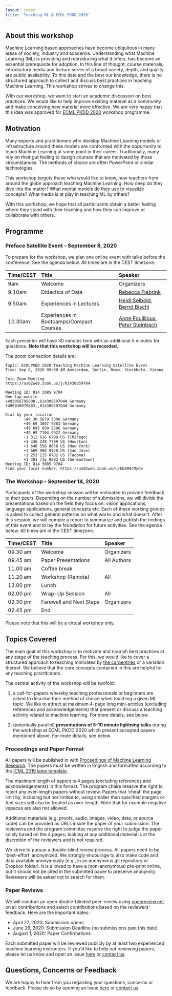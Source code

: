 ```yaml
---
layout: index
title: 'Teaching ML @ ECML-PKDD 2020'
---
```


## About this workshop

Machine Learning based approaches have become ubiquitous in many areas of society, industry and academia. Understanding what Machine Learning (ML) is providing and reproducing what it infers, has become an essential prerequisite for adoption. In this line of thought, course materials, introductory media and lecture series of a broad variety, depth, and quality are public availability. To this date and the best our knowledge, there is no structured approach to collect and discuss best practices in teaching Machine Learning. This workshop strives to change this. 

With our workshop, we want to start an academic discussion on best practices. We would like to help improve existing material as a community and make conceiving new material more effective. We are very happy that this idea was approved for [ECML PKDD 2020](https://ecmlpkdd2020.net/programme/workshops/) workshop programme.

## Motivation

Many experts and practitioners who develop Machine Learning models or infrastructure around these models are confronted with the opportunity to teach Machine Learning at some point in their career. Traditionally, many rely on their gut feeling to design courses that are motivated by these circumstances. The methods of choice are often PowerPoint or similar technologies.

This workshop targets those who would like to know, how teachers from around the globe approach teaching Machine Learning: How deep do they dive into the matter? What mental models do they use to visualize concepts? What media is at play in teaching ML by others? 

With this workshop, we hope that all participants obtain a better feeling where they stand with their teaching and how they can improve or collaborate with others.

## Programme

### Preface Satellite Event - September 8, 2020

To prepare for the workshop, we plan one online event with talks before the conference. See the agenda below. All times are in the CEST timezone.

| Time/CEST | Title                                          | Speaker             |
| :--      | :--                                            | :--                 |
| 9am | Welcome                                        | Organizers          |
| 9.10am | Didactics of Data                              | [Rebecca Fiebrink](https://www.doc.gold.ac.uk/~mas01rf/homepage/)    |
| 9.50am | Experiences in Lectures                        | [Heidi Seibold](http://www.compstat.statistik.uni-muenchen.de/people/seibold/), [Bernd Bischl](https://www.compstat.statistik.uni-muenchen.de/people/bischl/) |
| 10.30am | Experiences in Bootcamps/Compact Courses       | [Anne Fouillioux](https://www.mn.uio.no/geo/english/people/adm/annefou/), [Peter Steinbach](https://github.com/psteinb/) |

Each presenter will have 30 minutes time with an additional 5 minutes for questions. **Note that this workshop will be recorded.**

The zoom connection details are:

```
Topic: ECMLPKDD 2020 Teaching Machine Learning Satellite Event
Time: Sep 8, 2020 09:00 AM Amsterdam, Berlin, Rome, Stockholm, Vienna

Join Zoom Meeting
https://us02web.zoom.us/j/81430859704

Meeting ID: 814 3085 9704
One tap mobile
+493056795800,,81430859704# Germany
+496938079883,,81430859704# Germany

Dial by your location
        +49 30 5679 5800 Germany
        +49 69 3807 9883 Germany
        +49 695 050 2596 Germany
        +49 69 7104 9922 Germany
        +1 312 626 6799 US (Chicago)
        +1 346 248 7799 US (Houston)
        +1 646 558 8656 US (New York)
        +1 669 900 9128 US (San Jose)
        +1 253 215 8782 US (Tacoma)
        +1 301 715 8592 US (Germantown)
Meeting ID: 814 3085 9704
Find your local number: https://us02web.zoom.us/u/kb8M4CMyCw
```

### The Workshop - September 14, 2020

Participants of the workshop session will be motivated to provide feedback to their peers. Depending on the number of submissions, we will divide the presentations based on the field they focus on: vision applications, language applications, general concepts etc. Each of these working groups is asked to collect general patterns on what works and what doesn't. After this session, we will compile a report to summarize and publish the findings of this event and to lay the foundation for future activities. See the agenda below. All times are in the CEST timezone.

| Time/CEST | Title                   | Speaker     |
| :--       | :--                     | :--         |
| 09.30 am  | Welcome                 | Organizers  |
| 09.45 am  | Paper Presentations     | All Authors |
| 11.00 am  | Coffee break            |             |
| 11.20 am  | Workshop (Remote)       | All         |
| 13.00 pm  | Lunch                   |             |
| 02.00 pm  | Wrap-Up Session         | All         |
| 02.30 pm  | Farewell and Next Steps | Organizers  |
| 02.45 pm  | End                     |             |

Please note that this will be a virtual workshop only.

## Topics Covered

The main goal of this workshop is to motivate and nourish best practices at any stage of the teaching process. For this, we would like to cover a structured approach to teaching motivated by [the carpentries](https://cdh.carpentries.org/) or a variation thereof. We believe that the core concepts contained in this are helpful for any teaching practitioners. 

The central activity of the workshop will be twofold: 

1. a call-for-papers whereby teaching professionals or beginners are asked to describe their method of choice when teaching a given ML topic. We like to attract at maximum 4-page long mini-articles (excluding references and acknowledgements) that present or discuss a teaching activity related to machine learning. For more details, see below.

2. (potentially parallel) **presentations of 5-10 minute lightning talks** during the workshop at ECML PKDD 2020 which present accepted papers mentioned above. For more details, see below.

### Proceedings and Paper Format

All papers will be published in with [Proceedings of Machine Learning Research](http://proceedings.mlr.press/).
The papers must be written in English and formatted according to the [ICML 2019 latex template](https://www.overleaf.com/latex/templates/icml-2019-submission-template/vkqjjvzjvhdc).

The maximum length of papers is 4 pages (excluding references and acknowledgements) in this format. The program chairs reserve the right to reject any over-length papers without review. Papers that ‘cheat’ the page limit by, including but not limited to, using smaller than specified margins or font sizes will also be treated as over-length. Note that for example negative vspaces are also not allowed.

Additional materials (e.g. proofs, audio, images, video, data, or source code) can be provided as URLs inside the paper of your submission. The reviewers and the program committee reserve the right to judge the paper solely based on the 4 pages; looking at any additional material is at the discretion of the reviewers and is not required.

We strive to pursue a double-blind review process. All papers need to be ‘best-effort’ anonymized. We strongly encourage to also make code and data available anonymously (e.g., in an anonymous git repository or Dropbox folder). It is allowed to have a (non-anonymous) pre-print online, but it should not be cited in the submitted paper to preserve anonymity. Reviewers will be asked not to search for them.

### Paper Reviews

We will conduct an open double-blinded peer-review using [openreview.net](https://openreview.net) on all contributions and select contributions based on the reviewers' feedback. Here are the important dates:

- April 27, 2020: Submission opens
- June 26, 2020: Submission Deadline (no submissions past this date)
- August 1, 2020: Paper Confirmations

Each submitted paper will be reviewed publicly by at least two experienced machine learning instructors. If you'd like to help out reviewing papers, please let us know and open an issue [here](repo) or [contact us](mailto:p.steinbach@hzdr.de).

## Questions, Concerns or Feedback

We are happy to hear from you regarding your questions, concerns or feedback. Please do so by opening an issue [here](https://github.com/teaching-ml/2020/) or [contact us](mailto:p.steinbach@hzdr.de).
